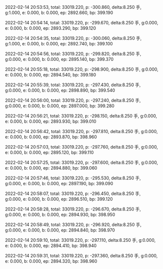 2022-02-14 20:53:53, total: 33019.220, p: -300.860, delta:8.250 手, g:1.000, e: 0.000, b: 0.000, ep: 2892.660, bp: 399.190

2022-02-14 20:54:14, total: 33019.220, p: -299.670, delta:8.250 手, g:0.000, e: 0.000, b: 0.000, ep: 2893.290, bp: 399.120

2022-02-14 20:54:35, total: 33019.220, p: -300.060, delta:8.250 手, g:1.000, e: 0.000, b: 0.000, ep: 2892.740, bp: 399.100

2022-02-14 20:54:56, total: 33019.220, p: -299.820, delta:8.250 手, g:0.000, e: 0.000, b: 0.000, ep: 2895.140, bp: 399.370

2022-02-14 20:55:18, total: 33019.220, p: -298.900, delta:8.250 手, g:0.000, e: 0.000, b: 0.000, ep: 2894.540, bp: 399.180

2022-02-14 20:55:39, total: 33019.220, p: -297.430, delta:8.250 手, g:0.000, e: 0.000, b: 0.000, ep: 2898.890, bp: 399.540

2022-02-14 20:56:00, total: 33019.220, p: -297.240, delta:8.250 手, g:0.000, e: 0.000, b: 0.000, ep: 2897.000, bp: 399.280

2022-02-14 20:56:21, total: 33019.220, p: -298.150, delta:8.250 手, g:0.000, e: 0.000, b: 0.000, ep: 2893.930, bp: 399.010

2022-02-14 20:56:42, total: 33019.220, p: -297.810, delta:8.250 手, g:0.000, e: 0.000, b: 0.000, ep: 2893.870, bp: 398.960

2022-02-14 20:57:03, total: 33019.220, p: -297.760, delta:8.250 手, g:0.000, e: 0.000, b: 0.000, ep: 2895.120, bp: 399.110

2022-02-14 20:57:25, total: 33019.220, p: -297.600, delta:8.250 手, g:0.000, e: 0.000, b: 0.000, ep: 2894.880, bp: 399.060

2022-02-14 20:57:46, total: 33019.220, p: -295.530, delta:8.250 手, g:0.000, e: 0.000, b: 0.000, ep: 2897.190, bp: 399.090

2022-02-14 20:58:07, total: 33019.220, p: -296.450, delta:8.250 手, g:0.000, e: 0.000, b: 0.000, ep: 2896.510, bp: 399.120

2022-02-14 20:58:28, total: 33019.220, p: -296.670, delta:8.250 手, g:0.000, e: 0.000, b: 0.000, ep: 2894.930, bp: 398.950

2022-02-14 20:58:49, total: 33019.220, p: -296.920, delta:8.250 手, g:0.000, e: 0.000, b: 0.000, ep: 2894.840, bp: 398.970

2022-02-14 20:59:10, total: 33019.220, p: -297.110, delta:8.250 手, g:0.000, e: 0.000, b: 0.000, ep: 2894.410, bp: 398.940

2022-02-14 20:59:31, total: 33019.220, p: -297.360, delta:8.250 手, g:0.000, e: 0.000, b: 0.000, ep: 2894.320, bp: 398.960